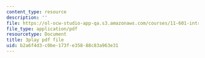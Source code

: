 ```yaml
---
content_type: resource
description: ''
file: https://ol-ocw-studio-app-qa.s3.amazonaws.com/courses/11-601-introduction-to-environmental-policy-and-planning-fall-2016/b2a6f4d3c0be173fe35888c83a963e31_St_PAkSBiYs.pdf
file_type: application/pdf
resourcetype: Document
title: 3play pdf file
uid: b2a6f4d3-c0be-173f-e358-88c83a963e31
---
```

